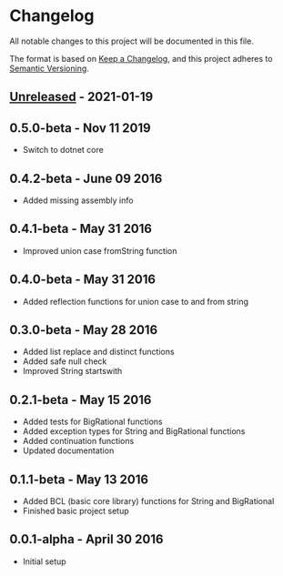 # Changelog

All notable changes to this project will be documented in this file.

The format is based on [Keep a Changelog](https://keepachangelog.com/en/1.0.0/),
and this project adheres to [Semantic Versioning](https://semver.org/spec/v2.0.0.html).

## [Unreleased] - 2021-01-19


## 0.5.0-beta - Nov 11 2019
* Switch to dotnet core

## 0.4.2-beta - June 09 2016
* Added missing assembly info

## 0.4.1-beta - May 31 2016
* Improved union case fromString function

## 0.4.0-beta - May 31 2016
* Added reflection functions for union case to and from string

## 0.3.0-beta - May 28 2016
* Added list replace and distinct functions
* Added safe null check
* Improved String startswith 

## 0.2.1-beta - May 15 2016
* Added tests for BigRational functions
* Added exception types for String and BigRational functions
* Added continuation functions
* Updated documentation

## 0.1.1-beta - May 13 2016
* Added BCL (basic core library) functions for String and BigRational
* Finished basic project setup

## 0.0.1-alpha - April 30 2016
* Initial setup

[Unreleased]: https://github.com/informedica/Informedica.Utils.Lib/compare/v1.1.3...HEAD
